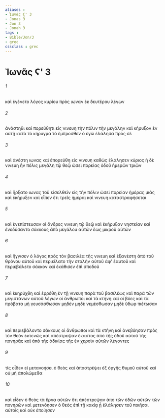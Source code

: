 ```yaml
---
aliases : 
- Ἰωνᾶς Ϛ' 3
- Jonas 3
- Jon 3
- Jonah 3
tags : 
- Bible/Jon/3
- grec
cssclass : grec
---
```


# Ἰωνᾶς Ϛ' 3

###### 1
καὶ ἐγένετο λόγος κυρίου πρὸς ιωναν ἐκ δευτέρου λέγων
###### 2
ἀνάστηθι καὶ πορεύθητι εἰς νινευη τὴν πόλιν τὴν μεγάλην καὶ κήρυξον ἐν αὐτῇ κατὰ τὸ κήρυγμα τὸ ἔμπροσθεν ὃ ἐγὼ ἐλάλησα πρὸς σέ
###### 3
καὶ ἀνέστη ιωνας καὶ ἐπορεύθη εἰς νινευη καθὼς ἐλάλησεν κύριος ἡ δὲ νινευη ἦν πόλις μεγάλη τῷ θεῷ ὡσεὶ πορείας ὁδοῦ ἡμερῶν τριῶν
###### 4
καὶ ἤρξατο ιωνας τοῦ εἰσελθεῖν εἰς τὴν πόλιν ὡσεὶ πορείαν ἡμέρας μιᾶς καὶ ἐκήρυξεν καὶ εἶπεν ἔτι τρεῖς ἡμέραι καὶ νινευη καταστραφήσεται
###### 5
καὶ ἐνεπίστευσαν οἱ ἄνδρες νινευη τῷ θεῷ καὶ ἐκήρυξαν νηστείαν καὶ ἐνεδύσαντο σάκκους ἀπὸ μεγάλου αὐτῶν ἕως μικροῦ αὐτῶν
###### 6
καὶ ἤγγισεν ὁ λόγος πρὸς τὸν βασιλέα τῆς νινευη καὶ ἐξανέστη ἀπὸ τοῦ θρόνου αὐτοῦ καὶ περιείλατο τὴν στολὴν αὐτοῦ ἀφ' ἑαυτοῦ καὶ περιεβάλετο σάκκον καὶ ἐκάθισεν ἐπὶ σποδοῦ
###### 7
καὶ ἐκηρύχθη καὶ ἐρρέθη ἐν τῇ νινευη παρὰ τοῦ βασιλέως καὶ παρὰ τῶν μεγιστάνων αὐτοῦ λέγων οἱ ἄνθρωποι καὶ τὰ κτήνη καὶ οἱ βόες καὶ τὰ πρόβατα μὴ γευσάσθωσαν μηδὲν μηδὲ νεμέσθωσαν μηδὲ ὕδωρ πιέτωσαν
###### 8
καὶ περιεβάλοντο σάκκους οἱ ἄνθρωποι καὶ τὰ κτήνη καὶ ἀνεβόησαν πρὸς τὸν θεὸν ἐκτενῶς καὶ ἀπέστρεψαν ἕκαστος ἀπὸ τῆς ὁδοῦ αὐτοῦ τῆς πονηρᾶς καὶ ἀπὸ τῆς ἀδικίας τῆς ἐν χερσὶν αὐτῶν λέγοντες
###### 9
τίς οἶδεν εἰ μετανοήσει ὁ θεὸς καὶ ἀποστρέψει ἐξ ὀργῆς θυμοῦ αὐτοῦ καὶ οὐ μὴ ἀπολώμεθα
###### 10
καὶ εἶδεν ὁ θεὸς τὰ ἔργα αὐτῶν ὅτι ἀπέστρεψαν ἀπὸ τῶν ὁδῶν αὐτῶν τῶν πονηρῶν καὶ μετενόησεν ὁ θεὸς ἐπὶ τῇ κακίᾳ ᾗ ἐλάλησεν τοῦ ποιῆσαι αὐτοῖς καὶ οὐκ ἐποίησεν
